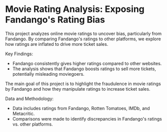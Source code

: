 # Movie Rating Analysis: Exposing Fandango's Rating Bias

This project analyzes online movie ratings to uncover bias, particularly from Fandango. By comparing Fandango's ratings to other platforms, we explore how ratings are inflated to drive more ticket sales.

Key Findings:
- Fandango consistently gives higher ratings compared to other websites.
- The analysis shows that Fandango boosts ratings to sell more tickets, potentially misleading moviegoers.

The main goal of this project is to highlight the fraudulence in movie ratings by Fandango and how they manipulate ratings to increase ticket sales.

Data and Methodology:
- Data includes ratings from Fandango, Rotten Tomatoes, IMDb, and Metacritic.
- Comparisons were made to identify discrepancies in Fandango's ratings vs. other platforms.

